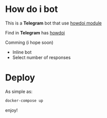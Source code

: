 # How do i bot

This is a **Telegram** bot that use [howdoi module](https://github.com/gleitz/howdoi.git)

Find in **Telegram** has [howdoi](t.me/howdo_ibot)

Comming (i hope soon)
* Inline bot
* Select number of responses


# Deploy

As simple as:
```bash
docker-compose up
```


enjoy!